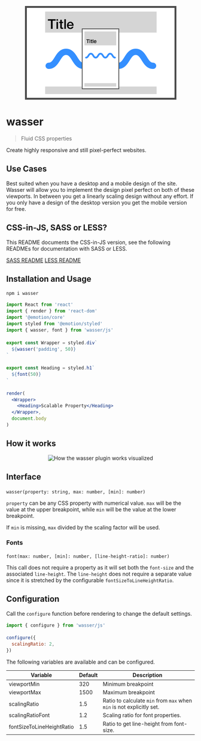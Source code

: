 <p align="center">
  <img src="https://raw.githubusercontent.com/naminho/wasser/master/logo.png" alt="wasser SASS/LESS Plugin">
</p>

# wasser

> Fluid CSS properties

Create highly responsive and still pixel-perfect websites.

## Use Cases

Best suited when you have a desktop and a mobile design of the site. Wasser will
allow you to implement the design pixel perfect on both of these viewports. In
between you get a linearly scaling design without any effort. If you only have
a design of the desktop version you get the mobile version for free.

## CSS-in-JS, SASS or LESS?

This README documents the CSS-in-JS version, see the following READMEs for documentation with SASS or LESS.

[SASS README](docs/sass.md)
[LESS README](docs/less.md)

## Installation and Usage

```
npm i wasser
```

```jsx
import React from 'react'
import { render } from 'react-dom'
import '@emotion/core'
import styled from '@emotion/styled'
import { wasser, font } from 'wasser/js'

export const Wrapper = styled.div`
  ${wasser('padding', 50)}
`

export const Heading = styled.h1`
  ${font(50)}
`

render(
  <Wrapper>
    <Heading>Scalable Property</Heading>
  </Wrapper>,
  document.body
)
```

## How it works

<p align="center">
  <img src="https://raw.githubusercontent.com/naminho/wasser/master/illustration.svg?sanitize=true" alt="How the wasser plugin works visualized">
</p>

## Interface

`wasser(property: string, max: number, [min]: number)`

`property` can be any CSS property with numerical value. `max` will be the value
at the upper breakpoint, while `min` will be the value
at the lower breakpoint.

If `min` is missing, `max` divided by the scaling factor will be used.

### Fonts

`font(max: number, [min]: number, [line-height-ratio]: number)`

This call does not require a property as it will set both the `font-size` and
the associated `line-height`. The `line-height` does not require a separate value
since it is stretched by the configurable `fontSizeToLineHeightRatio`.

## Configuration

Call the `configure` function before rendering to change the default settings.

```jsx
import { configure } from 'wasser/js'

configure({
  scalingRatio: 2,
})
```

The following variables are available and can be configured.

| Variable                  | Default | Description                                                           |
| ------------------------- | ------- | --------------------------------------------------------------------- |
| viewportMin               | 320     | Minimum breakpoint                                                    |
| viewportMax               | 1500    | Maximum breakpoint                                                    |
| scalingRatio              | 1.5     | Ratio to calculate `min` from `max` when `min` is not explicitly set. |
| scalingRatioFont          | 1.2     | Scaling ratio for font properties.                                    |
| fontSizeToLineHeightRatio | 1.5     | Ratio to get line-height from font-size.                              |
